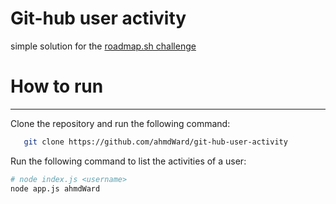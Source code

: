 # Git-hub user activity 

simple solution for the <a href="https://roadmap.sh/projects/github-user-activity">roadmap.sh challenge</a>

# How to run 
<hr>

Clone the repository and run the following command:
``` bash
   git clone https://github.com/ahmdWard/git-hub-user-activity

  ```

Run the following command to list the activities of a user:

``` bash
# node index.js <username>
node app.js ahmdWard
```